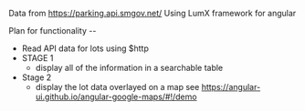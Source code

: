 Data from https://parking.api.smgov.net/
Using LumX framework for angular


Plan for functionality --
  - Read API data for lots using $http
  - STAGE 1
    - display all of the information in a searchable table
  - Stage 2
    - display the lot data overlayed on a map see https://angular-ui.github.io/angular-google-maps/#!/demo
